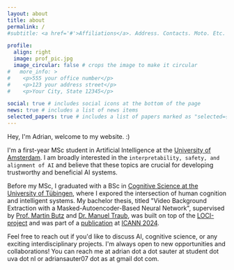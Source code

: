 ```yaml
---
layout: about
title: about
permalink: /
#subtitle: <a href='#'>Affiliations</a>. Address. Contacts. Moto. Etc.

profile:
  align: right
  image: prof_pic.jpg
  image_circular: false # crops the image to make it circular
#   more_info: >
#    <p>555 your office number</p>
#    <p>123 your address street</p>
#    <p>Your City, State 12345</p>

social: true # includes social icons at the bottom of the page
news: true # includes a list of news items
selected_papers: true # includes a list of papers marked as "selected={true}"
---
```


Hey, I'm Adrian, welcome to my website. :)  

I'm a first-year MSc student in Artificial Intelligence at the [University of Amsterdam](https://www.uva.nl/en). I am broadly interested in the `interpretability, safety, and alignment of AI` and believe that these topics are crucial for developing trustworthy and beneficial AI systems.  

Before my MSc, I graduated with a BSc in [Cognitive Science at the University of Tübingen](https://uni-tuebingen.de/en/fakultaeten/mathematisch-naturwissenschaftliche-fakultaet/fachbereiche/informatik/studium/studiengaenge/kognitionswissenschaft/informationen-zu-den-studiengaengen/bachelor/), where I expored the intersection of human cognition and intelligent systems. My bachelor thesis, titled "Video Background Extraction with a Masked-Autoencoder-Based Neural Network", supervised by [Prof. Martin Butz](https://uni-tuebingen.de/fakultaeten/mathematisch-naturwissenschaftliche-fakultaet/fachbereiche/informatik/lehrstuehle/cognitive-modeling/staff/martin-butz/) and [Dr. Manuel Traub](https://manuel-traub.de/), was built on top of the [LOCI-project](https://arxiv.org/pdf/2205.13349) and was part of a [publication](https://arxiv.org/pdf/2310.10410) at [ICANN 2024](https://e-nns.org/icann2024/).  

Feel free to reach out if you'd like to discuss AI, cognitive science, or any exciting interdisciplinary projects. I'm always open to new opportunities and collaborations! You can reach me at adrian dot a dot sauter at student dot uva dot nl or adriansauter07 dot as at gmail dot com.  